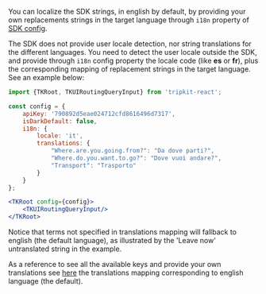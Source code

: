 You can localize the SDK strings, in english by default, by providing your own replacements strings in the target 
language through ```i18n``` property of [SDK config](TKUIConfig).

The SDK does not provide user locale detection, nor string translations for the different languages. 
You need to detect the user locale outside the SDK, and provide through ```i18n``` config property the
locale code (like __es__ or __fr__), plus the corresponding mapping of replacement strings in the target language. 
See an example below:

```jsx
import {TKRoot, TKUIRoutingQueryInput} from 'tripkit-react';

const config = {
    apiKey: '790892d5eae024712cfd8616496d7317',
    isDarkDefault: false,
    i18n: {
        locale: 'it',
        translations: {
            "Where.are.you.going.from?": "Da dove parti?",
            "Where.do.you.want.to.go?": "Dove vuoi andare?",
            "Transport": "Trasporto"
        }
    }
};

<TKRoot config={config}>
    <TKUIRoutingQueryInput/>
</TKRoot>
```

Notice that terms not specified in translations mapping will fallback to english (the default language), as illustrated
by the 'Leave now' untranslated string in the example.

As a reference to see all the available keys and provide your own translations see [here]() the translations mapping 
corresponding to english language (the default).

[//]: # "[ ] Also maybe provide translations resurces for different languages on a separate repo"